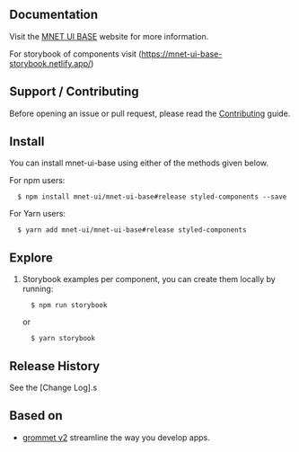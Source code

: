 ## Documentation

Visit the [MNET UI BASE](https://mnet-ui-base.netlify.com) website for more information.

For storybook of components visit (https://mnet-ui-base-storybook.netlify.app/)

## Support / Contributing

Before opening an issue or pull request, please read the [Contributing](https://github.com/sabarnix/mnet-ui-base/blob/master/CONTRIBUTING.md) guide.

## Install

You can install mnet-ui-base using either of the methods given below.

For npm users:

```shell
  $ npm install mnet-ui/mnet-ui-base#release styled-components --save
```

For Yarn users:

```shell
  $ yarn add mnet-ui/mnet-ui-base#release styled-components
```

## Explore

1. Storybook examples per component, you can create them locally by running:

   ```shell
     $ npm run storybook
   ```

   or

   ```shell
     $ yarn storybook
   ```

## Release History

See the [Change Log].s

## Based on

- [grommet v2](https://v2.grommet.io/) streamline the way you develop apps.
